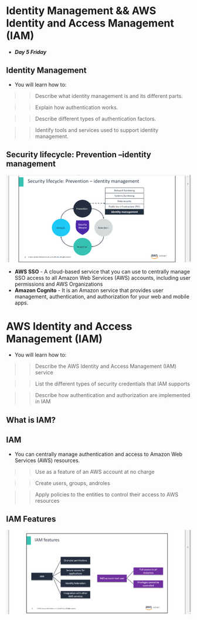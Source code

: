 # Identity Management && AWS Identity and Access Management (IAM)
- ***Day 5 Friday***

## Identity Management
- You will learn how to:

>> Describe what identity management is and its different parts.

>> Explain how authentication works.

>> Describe different types of authentication factors.

>> Identify tools and services used to support identity management.

## Security lifecycle: Prevention –identity management
![alt text](<Images/sec lifecycle.png>)

- **AWS SSO** - A cloud-based service that you can use to centrally manage SSO access to all Amazon Web Services (AWS) accounts, including user permissions and AWS Organizations
- **Amazon Cognito** - It is an Amazon service that provides user management, authentication, and authorization for your web and mobile apps. 


# AWS Identity and Access Management (IAM)
- You will learn how to:

>> Describe the AWS Identity and Access Management (IAM) service

>> List the different types of security credentials that IAM supports

>> Describe how authentication and authorization are implemented in IAM

## What is IAM?
## IAM
- You can centrally manage authentication and access to Amazon Web Services (AWS) resources.

>> Use as a feature of an AWS account at no charge

>> Create users, groups, androles

>> Apply policies to the entities to control their access to AWS resources

## IAM Features
![alt text](<Images/IAM Features.png>)

## 
